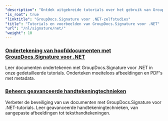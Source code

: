 ```yaml
---
"description": "Ontdek uitgebreide tutorials over het gebruik van GroupDocs.Signature voor .NET. Leer digitale handtekeningen implementeren, workflows aanpassen en de beveiliging van documenten verbeteren met duidelijke, stapsgewijze handleidingen."
"is_root": true
"linktitle": "GroupDocs.Signature voor .NET-zelfstudies"
"title": "Tutorials en voorbeelden van GroupDocs.Signature voor .NET"
"url": "/nl/signature/net/"
"weight": 10
---
```


### [Ondertekening van hoofddocumenten met GroupDocs.Signature voor .NET](./master-document-signing/)
Leer documenten ondertekenen met GroupDocs.Signature voor .NET in onze gedetailleerde tutorials. Onderteken moeiteloos afbeeldingen en PDF's met metadata.
### [Beheers geavanceerde handtekeningtechnieken](./master-advanced-sign-techniques/)
Verbeter de beveiliging van uw documenten met GroupDocs.Signature voor .NET-tutorials. Leer geavanceerde handtekeningtechnieken, van aangepaste afbeeldingen tot teksthandtekeningen.